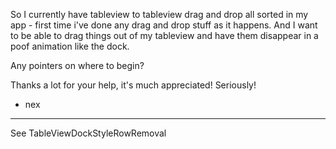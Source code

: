 

So I currently have tableview to tableview drag and drop all sorted in my app - first time i've done any drag and drop stuff as it happens. And I want to be able to drag things out of my tableview and have them disappear in a poof animation like the dock.

Any pointers on where to begin?

Thanks a lot for your help, it's much appreciated! Seriously!

- nex

----

See TableViewDockStyleRowRemoval
